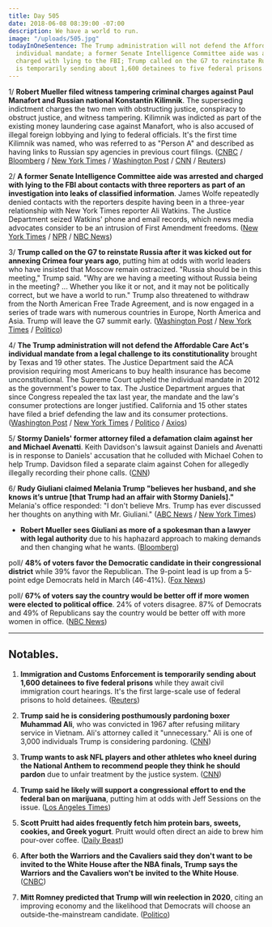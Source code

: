 ```yaml
---
title: Day 505
date: 2018-06-08 08:39:00 -07:00
description: We have a world to run.
image: "/uploads/505.jpg"
todayInOneSentence: The Trump administration will not defend the Affordable Care Act's
  individual mandate; a former Senate Intelligence Committee aide was arrested and
  charged with lying to the FBI; Trump called on the G7 to reinstate Russia; and ICE
  is temporarily sending about 1,600 detainees to five federal prisons.
---
```


1/ **Robert Mueller filed witness tampering criminal charges against Paul Manafort and Russian national Konstantin Kilimnik**. The superseding indictment charges the two men with obstructing justice, conspiracy to obstruct justice, and witness tampering. Kilimnik was indicted as part of the existing money laundering case against Manafort, who is also accused of illegal foreign lobbying and lying to federal officials. It's the first time Kilimnik was named, who was referred to as "Person A" and described as having links to Russian spy agencies in previous court filings. ([CNBC](https://www.cnbc.com/2018/06/08/special-counsel-robert-mueller-files-new-indictment-against-paul-manafort-nbc-news.html) / [Bloomberg](https://www.bloomberg.com/news/articles/2018-06-08/manafort-s-ukraine-fixer-indicted-by-u-s-special-counsel) / [New York Times](https://www.nytimes.com/2018/06/08/us/politics/manafort-obstruction-kilimnik-charges.html) / [Washington Post](https://www.washingtonpost.com/world/national-security/special-counsel-mueller-indicts-associate-of-paul-manafort/2018/06/08/507ae696-6b44-11e8-bf8c-f9ed2e672adf_story.html) / [CNN](https://www.cnn.com/2018/06/08/politics/paul-manafort-indictment-robert-mueller/index.html) / [Reuters](https://www.reuters.com/article/us-usa-trump-russia-manafort/u-s-special-counsel-files-new-charges-vs-manafort-adds-defendant-idUSKCN1J42LJ))

2/ **A former Senate Intelligence Committee aide was arrested and charged with lying to the FBI about contacts with three reporters as part of an investigation into leaks of classified information**. James Wolfe repeatedly denied contacts with the reporters despite having been in a three-year relationship with New York Times reporter Ali Watkins. The Justice Department seized Watkins' phone and email records, which news media advocates consider to be an intrusion of First Amendment freedoms. ([New York Times](https://www.nytimes.com/2018/06/07/us/politics/times-reporter-phone-records-seized.html) / [NPR](https://www.npr.org/2018/06/07/618137477/ex-security-director-of-senate-intel-committee-charged-with-lying-to-fbi) / [NBC News](https://www.nbcnews.com/news/us-news/top-senate-staffer-arrested-leak-probe-after-ny-times-reporter-n881186))

3/ **Trump called on the G7 to reinstate Russia after it was kicked out for annexing Crimea four years ago**, putting him at odds with world leaders who have insisted that Moscow remain ostracized. "Russia should be in this meeting," Trump said. "Why are we having a meeting without Russia being in the meeting? ... Whether you like it or not, and it may not be politically correct, but we have a world to run." Trump also threatened to withdraw from the North American Free Trade Agreement, and is now engaged in a series of trade wars with numerous countries in Europe, North America and Asia. Trump will leave the G7 summit early. ([Washington Post](https://www.washingtonpost.com/business/economy/trump-calls-for-russia-to-be-reinstated-to-g7-threatens-allies-on-trade/2018/06/08/6a13d876-6b15-11e8-bea7-c8eb28bc52b1_story.html) / [New York Times](https://www.nytimes.com/2018/06/08/us/politics/trump-russia-g7-readmitted-tariffs.html) / [Politico](https://www.politico.com/story/2018/06/07/trump-g7-trudeau-macron-632988))

4/ **The Trump administration will not defend the Affordable Care Act's individual mandate from a legal challenge to its constitutionality** brought by Texas and 19 other states. The Justice Department said the ACA provision requiring most Americans to buy health insurance has become unconstitutional. The Supreme Court upheld the individual mandate in 2012 as the government's power to tax. The Justice Department argues that since Congress repealed the tax last year, the mandate and the law's consumer protections are longer justified. California and 15 other states have filed a brief defending the law and its consumer protections. ([Washington Post](https://www.washingtonpost.com/national/health-science/trump-administration-wont-defend-aca-in-cases-brought-by-gop-states/2018/06/07/92f56e86-6a9c-11e8-9e38-24e693b38637_story.html) / [New York Times](https://www.nytimes.com/2018/06/07/us/politics/trump-affordable-care-act.html) / [Politico](https://www.politico.com/story/2018/06/07/obamacare-trump-administration-court-case-texas-606930) / [Axios](https://www.axios.com/trumps-justice-department-says-aca-is-unconstitutional-06f8714d-7606-4104-9982-f057786828a7.html))

5/ **Stormy Daniels' former attorney filed a defamation claim against her and Michael Avenatti**. Keith Davidson's lawsuit against Daniels and Avenatti is in response to Daniels' accusation that he colluded with Michael Cohen to help Trump. Davidson filed a separate claim against Cohen for allegedly illegally recording their phone calls. ([CNN](https://www.cnn.com/2018/06/07/politics/stormy-daniels-ex-attorney-sues/index.html))

6/ **Rudy Giuliani claimed Melania Trump "believes her husband, and she knows it’s untrue \[that Trump had an affair with Stormy Daniels\]."** Melania's office responded: "I don't believe Mrs. Trump has ever discussed her thoughts on anything with Mr. Giuliani." ([ABC News](https://abcnews.go.com/Politics/ladys-office-pushes-back-giuliani-stormy-daniels-comment/story?id=55731627) / [New York Times](https://www.nytimes.com/2018/06/07/us/politics/rudy-giuliani-melania-trump-stormy-daniels-north-korea.html))

* **Robert Mueller sees Giuliani as more of a spokesman than a lawyer with legal authority** due to his haphazard approach to making demands and then changing what he wants. ([Bloomberg](https://www.bloomberg.com/news/articles/2018-06-08/mueller-team-said-to-view-giuliani-more-as-spokesman-than-lawyer))

poll/ **48% of voters favor the Democratic candidate in their congressional district** while 39% favor the Republican. The 9-point lead is up from a 5-point edge Democrats held in March (46-41%). ([Fox News](http://www.foxnews.com/politics/2018/06/07/fox-news-poll-democrats-gain-in-congressional-vote-test.html))

poll/ **67% of voters say the country would be better off if more women were elected to political office**. 24% of voters disagree. 87% of Democrats and 49% of Republicans say the country would be better off with more women in office. ([NBC News](https://www.nbcnews.com/politics/first-read/poll-dems-more-gop-say-country-would-be-better-more-n881026))

---

## Notables.

1. **Immigration and Customs Enforcement is temporarily sending about 1,600 detainees to five federal prisons** while they await civil immigration court hearings. It's the first large-scale use of federal prisons to hold detainees. ([Reuters](https://www.reuters.com/article/us-usa-immigration-prisons-exclusive/exclusive-u-s-immigration-authorities-sending-1600-detainees-to-federal-prisons-idUSKCN1J32W1))

2. **Trump said he is considering posthumously pardoning boxer Muhammad Ali**, who was convicted in 1967 after refusing military service in Vietnam. Ali's attorney called it "unnecessary." Ali is one of 3,000 individuals Trump is considering pardoning. ([CNN](https://www.cnn.com/2018/06/08/politics/trump-muhammad-ali/index.html))

3. **Trump wants to ask NFL players and other athletes who kneel during the National Anthem to recommend people they think he should pardon** due to unfair treatment by the justice system. ([CNN](https://www.cnn.com/2018/06/08/politics/trump-nfl-athletes-kneeling-pardons/index.html))

4. **Trump said he likely will support a congressional effort to end the federal ban on marijuana**, putting him at odds with Jeff Sessions on the issue. ([Los Angeles Times](http://www.latimes.com/politics/la-na-pol-trump-marijuana-20180608-story.html))

5. **Scott Pruitt had aides frequently fetch him protein bars, sweets, cookies, and Greek yogurt**. Pruitt would often direct an aide to brew him pour-over coffee. ([Daily Beast](https://www.thedailybeast.com/scott-pruitt-made-public-servants-fetch-his-protein-bars-and-greek-yogurt))

6. **After both the Warriors and the Cavaliers said they don't want to be invited to the White House after the NBA finals, Trump says the Warriors and the Cavaliers won't be invited to the White House**. ([CNBC](https://www.cnbc.com/2018/06/08/trump-says-warriors-or-cavaliers-wont-be-invited-to-the-white-house-after-nba-finals.html))

7. **Mitt Romney predicted that Trump will win reelection in 2020**, citing an improving economy and the likelihood that Democrats will choose an outside-the-mainstream candidate. ([Politico](https://www.politico.com/story/2018/06/07/romney-trump-reelection-2020-632995))